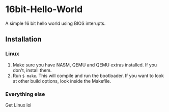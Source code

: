 # 16bit-Hello-World
A simple 16 bit hello world using BIOS interupts.

## Installation
### Linux
1. Make sure you have NASM, QEMU and QEMU extras installed. If you don't, install them.
2. Run `$ make`. This will compile and run the bootloader. If you want to look at other build options, look inside the Makefile.

### Everything else
Get Linux lol
